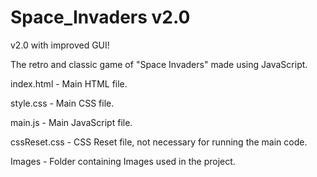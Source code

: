 # Space_Invaders v2.0
v2.0 with improved GUI!

The retro and classic game of "Space Invaders" made using JavaScript.

index.html - Main HTML file.

style.css - Main CSS file.

main.js - Main JavaScript file.

cssReset.css - CSS Reset file, not necessary for running the main code.

Images - Folder containing Images used in the project.
